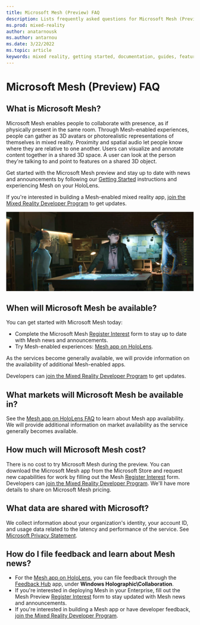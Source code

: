 ```yaml
---
title: Microsoft Mesh (Preview) FAQ
description: Lists frequently asked questions for Microsoft Mesh (Preview).
ms.prod: mixed-reality
author: anatarnousk
ms.author: antarnou
ms.date: 3/22/2022
ms.topic: article
keywords: mixed reality, getting started, documentation, guides, features, holograms
---
```


# Microsoft Mesh (Preview) FAQ

## What is Microsoft Mesh?

Microsoft Mesh enables people to collaborate with presence, as if physically present in the same room. Through Mesh-enabled experiences, people can gather as 3D avatars or photorealistic representations of themselves in mixed reality. Proximity and spatial audio let people know where they are relative to one another. Users can visualize and annotate content together in a shared 3D space. A user can look at the person they're talking to and point to features on a shared 3D object.

Get started with the Microsoft Mesh preview and stay up to date with news and announcements by following our [Getting Started](get-started.md) instructions and experiencing Mesh on your HoloLens.

If you're interested in building a Mesh-enabled mixed reality app, [join the Mixed Reality Developer Program](https://aka.ms/iwantmr) to get updates.

<img src=./media/mesh-overview-faq.png alt="Mesh overview" width="650">

## When will Microsoft Mesh be available?

You can get started with Microsoft Mesh today:

- Complete the Microsoft Mesh [Register Interest](https://aka.ms/meshsignup) form to stay up to date with Mesh news and announcements.
- Try Mesh-enabled experiences: [Mesh app on HoloLens](./mesh-app/index.md).

As the services become generally available, we will provide information on the availability of additional Mesh-enabled apps.

Developers can [join the Mixed Reality Developer Program](https://aka.ms/iwantmr) to get updates.

## What markets will Microsoft Mesh be available in?

See the [Mesh app on HoloLens FAQ](./mesh-app/faq.md) to learn about Mesh app availability. We will provide additional information on market availability as the service generally becomes available.

## How much will Microsoft Mesh cost?

There is no cost to try Microsoft Mesh during the preview. You can download the Microsoft Mesh app from the Microsoft Store and request new capabilities for work by filling out the Mesh [Register Interest](https://aka.ms/meshsignup) form. Developers can [join the Mixed Reality Developer Program](https://aka.ms/iwantmr). We'll have more details to share on Microsoft Mesh pricing.

## What data are shared with Microsoft?

We collect information about your organization's identity, your account ID, and usage data related to the latency and performance of the service. See [Microsoft Privacy Statement](https://privacy.microsoft.com/privacystatement).

## How do I file feedback and learn about Mesh news?

- For the [Mesh app on HoloLens](./mesh-app/index.md), you can file feedback through the [Feedback Hub](/hololens/hololens-feedback) app, under **Windows Holographic\Collaboration**.
- If you're interested in deploying Mesh in your Enterprise, fill out the Mesh Preview [Register Interest](https://aka.ms/meshsignup) form to stay updated with Mesh news and announcements.
- If you're interested in building a Mesh app or have developer feedback, [join the Mixed Reality Developer Program](https://aka.ms/iwantmr).